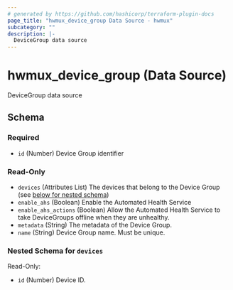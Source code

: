 ```yaml
---
# generated by https://github.com/hashicorp/terraform-plugin-docs
page_title: "hwmux_device_group Data Source - hwmux"
subcategory: ""
description: |-
  DeviceGroup data source
---
```


# hwmux_device_group (Data Source)

DeviceGroup data source



<!-- schema generated by tfplugindocs -->
## Schema

### Required

- `id` (Number) Device Group identifier

### Read-Only

- `devices` (Attributes List) The devices that belong to the Device Group (see [below for nested schema](#nestedatt--devices))
- `enable_ahs` (Boolean) Enable the Automated Health Service
- `enable_ahs_actions` (Boolean) Allow the Automated Health Service to take DeviceGroups offline when they are unhealthy.
- `metadata` (String) The metadata of the Device Group.
- `name` (String) Device Group name. Must be unique.

<a id="nestedatt--devices"></a>
### Nested Schema for `devices`

Read-Only:

- `id` (Number) Device ID.


